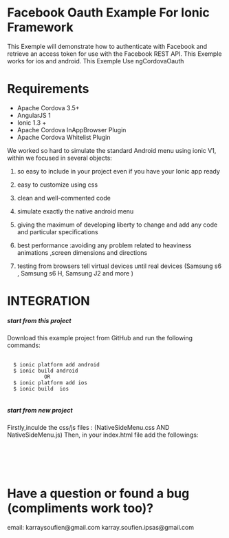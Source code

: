 <h1>Facebook Oauth Example For Ionic Framework</h1>

This Exemple will demonstrate how to authenticate with Facebook and retrieve an access token for use with the Facebook REST API.
This Exemple works for ios and android.
This Exemple Use ngCordovaOauth

<h1>Requirements</h1>
<ul>
    <li>Apache Cordova 3.5+</li>
    <li>AngularJS 1</li>
    <li>Ionic  1.3 +</li>
    <li>Apache Cordova InAppBrowser Plugin</li>
    <li>Apache Cordova Whitelist Plugin</li>
</ul>


  We worked so hard to simulate the standard Android menu using ionic V1, within we focused in several objects:

1.    so easy to include in your project even if you have your Ionic app ready

2.    easy to customize using css

3.    clean and well-commented code

4.    simulate exactly the native android menu

5.    giving the maximum of developing liberty to change and add any code and particular specifications

6.    best performance :avoiding any problem related to heaviness animations ,screen dimensions and directions

7.    testing from browsers tell virtual devices until real devices (Samsung s6 , Samsung s6 H, Samsung J2 and more )

 
<h1>INTEGRATION</h1>
<h5>start from this project</h5>
Download this example project from GitHub and run the following commands:
<pre>
  <code>
  $ ionic platform add android
  $ ionic build android
            OR 
  $ ionic platform add ios        
  $ ionic build  ios   
  </code>
</pre>

<h5>start from new project</h5>
Firstly,inculde the css/js files : (NativeSideMenu.css AND NativeSideMenu.js)
Then, in your index.html file add the followings:
<pre>
  <code>
    <link href="css/NativeSideMenu.css" rel="stylesheet">
    <script src="js/NativeSideMenu.js"></script>
 </code>
</pre>

<h1>Have a question or found a bug (compliments work too)?</h1>
email: karraysoufien@gmail.com
       karray.soufien.ipsas@gmail.com



